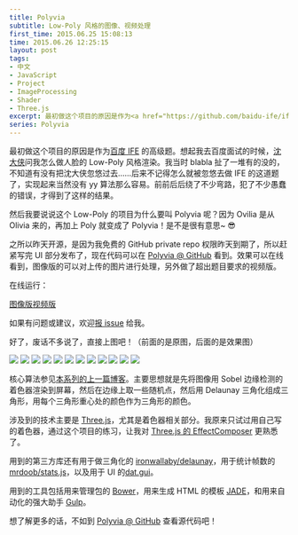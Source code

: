 ```yaml
---
title: Polyvia
subtitle: Low-Poly 风格的图像、视频处理
first_time: 2015.06.25 15:08:13
time: 2015.06.26 12:25:15
layout: post
tags:
- 中文
- JavaScript
- Project
- ImageProcessing
- Shader
- Three.js
excerpt: 最初做这个项目的原因是作为<a href="https://github.com/baidu-ife/ife" target="_blank">百度 IFE</a> 的高级题。代码可以在 <a href="https://github.com/Ovilia/Polyvia" target="_blank">GitHub Polyvia</a> 看到。效果可以在线看到，<a href="http://zhangwenli.com/Polyvia/image.html" target="_blank">图像版</a>的可以对上传的图片进行处理，另外做了超出题目要求的<a href="http://zhangwenli.com/Polyvia/video.html" target="_blank">视频版</a>。
series: Polyvia
---
```


最初做这个项目的原因是作为<a href="https://github.com/baidu-ife/ife" target="_blank">百度 IFE</a> 的高级题。想起我去百度面试的时候，<a href="https://github.com/pissang" target="_blank">沈大侠</a>问我怎么做人脸的 Low-Poly 风格渲染。我当时 blabla 扯了一堆有的没的，不知道有没有把沈大侠忽悠过去……后来不记得怎么就被忽悠去做 IFE 的这道题了，实现起来当然没有 yy 算法那么容易。前前后后绕了不少弯路，犯了不少愚蠢的错误，才得到了这样的结果。

然后我要说说这个 Low-Poly 的项目为什么要叫 Polyvia 呢？因为 Ovilia 是从 Olivia 来的，再加上 Poly 就变成了 Polyvia！是不是很有意思~ :sunglasses:

之所以昨天开源，是因为我免费的 GitHub private repo 权限昨天到期了，所以赶紧写完 UI 部分发布了，现在代码可以在 <a class="button" href="https://github.com/Ovilia/Polyvia" target="_blank">Polyvia @ GitHub</a> 看到。效果可以在线看到，图像版的可以对上传的图片进行处理，另外做了超出题目要求的视频版。

在线运行：

<a href="http://zhangwenli.com/Polyvia/image.html" class="button" target="_blank">图像版</a><a href="http://zhangwenli.com/Polyvia/video.html" class="button" target="_blank">视频版</a>

如果有问题或建议，欢迎<a href="https://github.com/Ovilia/Polyvia/issues" target="_blank">报 issue</a> 给我。

好了，废话不多说了，直接上图吧！（前面的是原图，后面的是效果图）

<img class="single-img" src="{{ site.loadingImg }}" data-src="https://raw.githubusercontent.com/Ovilia/Polyvia/gh-pages/src/img/1.jpg" />

<img class="single-img" src="{{ site.loadingImg }}" data-src="https://raw.githubusercontent.com/Ovilia/Polyvia/gh-pages/src/img/1.png" />

<img class="single-img" src="{{ site.loadingImg }}" data-src="https://raw.githubusercontent.com/Ovilia/Polyvia/gh-pages/src/img/2.jpg" />

<img class="single-img" src="{{ site.loadingImg }}" data-src="https://raw.githubusercontent.com/Ovilia/Polyvia/gh-pages/src/img/2.png" />

<img class="single-img" src="{{ site.loadingImg }}" data-src="https://raw.githubusercontent.com/Ovilia/Polyvia/gh-pages/src/img/3.jpg" />

<img class="single-img" src="{{ site.loadingImg }}" data-src="https://raw.githubusercontent.com/Ovilia/Polyvia/gh-pages/src/img/3.png" />

<img class="single-img" src="{{ site.loadingImg }}" data-src="https://raw.githubusercontent.com/Ovilia/Polyvia/gh-pages/src/img/4.jpg" />

<img class="single-img" src="{{ site.loadingImg }}" data-src="https://raw.githubusercontent.com/Ovilia/Polyvia/gh-pages/src/img/4.png" />

<img class="single-img" src="{{ site.loadingImg }}" data-src="https://raw.githubusercontent.com/Ovilia/Polyvia/gh-pages/src/img/5.jpg" />

<img class="single-img" src="{{ site.loadingImg }}" data-src="https://raw.githubusercontent.com/Ovilia/Polyvia/gh-pages/src/img/5.png" />

<img class="single-img" src="{{ site.loadingImg }}" data-src="https://raw.githubusercontent.com/Ovilia/Polyvia/gh-pages/src/img/6.jpg" />

<img class="single-img" src="{{ site.loadingImg }}" data-src="https://raw.githubusercontent.com/Ovilia/Polyvia/gh-pages/src/img/6.png" />

核心算法参见<a href="{{ site.url }}/2015/06/20/read-from-shader-texture-with-threejs/" target="_blank">本系列的上一篇博客</a>。主要思想就是先将图像用 Sobel 边缘检测的着色器渲染到屏幕，然后在边缘上取一些随机点，然后用 Delaunay 三角化组成三角形，用每个三角形重心处的颜色作为三角形的颜色。

涉及到的技术主要是 <a href="{{ site.url }}/all?tag=ThreeJs" target="_blank">Three.js</a>，尤其是着色器相关部分。我原来只试过用自己写的着色器，通过这个项目的练习，让我对 <a href="https://github.com/mrdoob/three.js/blob/master/examples/webgl_postprocessing.html" target="_blank">Three.js 的 EffectComposer</a> 更熟悉了。

用到的第三方库还有用于做三角化的 <a href="https://github.com/ironwallaby/delaunay" target="_blank">ironwallaby/delaunay</a>，用于统计帧数的<a href="http://github.com/mrdoob/stats.js" target="_blank">mrdoob/stats.js</a>，以及用于 UI 的<a href="http://code.google.com/p/dat-gui" target="_blank">dat.gui</a>。

用到的工具包括用来管理包的 <a href="http://bower.io/" target="_blank">Bower</a>，用来生成 HTML 的模板 <a href="http://jade-lang.com/" target="_blank">JADE</a>，和用来自动化的强大助手 <a href="http://gulpjs.com/" target="_blank">Gulp</a>。

想了解更多的话，不如到 <a class="button" href="https://github.com/Ovilia/Polyvia" target="_blank">Polyvia @ GitHub</a> 查看源代码吧！
